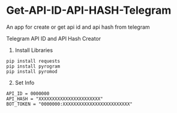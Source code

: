 # Get-API-ID-API-HASH-Telegram
An app for create or get api id and api hash from telegram

Telegram API ID and API Hash Creator

1. Install Libraries
```
pip install requests
pip install pyrogram
pip install pyromod
```

2. Set Info
```
API_ID = 0000000
API_HASH = "XXXXXXXXXXXXXXXXXXXXXXX"
BOT_TOKEN = "0000000:XXXXXXXXXXXXXXXXXXXXXXXXX"
```
